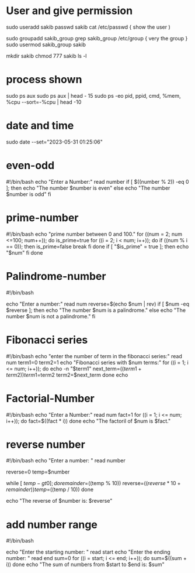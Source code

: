 # User and give permission
sudo useradd sakib
passwd sakib
cat /etc/passwd { show the user )

sudo groupadd sakib_group
grep sakib_group /etc/group { very the group }
sudo usermod sakib_group sakib

mkdir sakib
chmod 777 sakib
ls -l

#  process shown
sudo ps aux
sudo ps aux | head - 15
sudo ps -eo pid, ppid, cmd, %mem, %cpu --sort=-%cpu | head -10

#  date and time
sudo date --set="2023-05-31 01:25:06"

#  even-odd
#!/bin/bash
echo "Enter a Number:"
read number
if [ $((number % 2)) -eq 0 ];
then
echo "The number $number is even"
else
echo "The number $number is odd"
fi

#  prime-number
#!/bin/bash
echo "prime number between 0 and 100."
for ((num = 2; num <=100; num++));
do
is_prime=true
for ((i = 2; i < num; i++));
do
if ((num % i == 0));
then
is_prime=false
break
fi
done
if [ "$is_prime" = true ];
then
echo "$num"
fi
done

#  Palindrome-number
#!/bin/bash

echo "Enter a number:"
read num
reverse=$(echo $num | rev)
if [ $num -eq $reverse ]; then
  echo "The number $num is a palindrome."
else
  echo "The number $num is not a palindrome."
fi

#  Fibonacci series
#!/bin/bash
echo "enter the number of term in the fibonacci series:"
read num
term1=0
term2=1
echo "Fibonacci series with $num terms:"
for ((i = 1; i <= num; i++));
do
echo -n "$term1"
next_term=$((term1 + term2))
term1=$term2
term2=$next_term
done
echo

#  Factorial-Number
#!/bin/bash
echo "Enter a Number:"
read num
fact=1
for ((i = 1; i <= num; i++));
do
fact=$((fact * i))
done
echo "The factoril of $num is $fact."


#  reverse number
#!/bin/bash
echo "Enter a number: "
read number

reverse=0
temp=$number

while [ $temp -gt 0 ]; do
  remainder=$((temp % 10))
  reverse=$((reverse * 10 + remainder))
  temp=$((temp / 10))
done

echo "The reverse of $number is: $reverse"

#  add number range
#!/bin/bash

echo "Enter the starting number: "
read start
echo "Enter the ending number: "
read end
sum=0
for ((i = start; i <= end; i++)); do
  sum=$((sum + i))
done
echo "The sum of numbers from $start to $end is: $sum"
